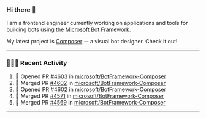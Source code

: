 ### Hi there 👋

I am a frontend engineer currently working on applications and tools for building bots using the [Microsoft Bot Framework](https://dev.botframework.com/).

My latest project is [Composer](https://github.com/microsoft/BotFramework-Composer) -- a visual bot designer. Check it out!

---

### 👨🏻‍💻 Recent Activity

<!--START_SECTION:activity-->
1. 💪 Opened PR [#4603](https://github.com/microsoft/BotFramework-Composer/pull/4603) in [microsoft/BotFramework-Composer](https://github.com/microsoft/BotFramework-Composer)
2. 🎉 Merged PR [#4602](https://github.com/microsoft/BotFramework-Composer/pull/4602) in [microsoft/BotFramework-Composer](https://github.com/microsoft/BotFramework-Composer)
3. 💪 Opened PR [#4602](https://github.com/microsoft/BotFramework-Composer/pull/4602) in [microsoft/BotFramework-Composer](https://github.com/microsoft/BotFramework-Composer)
4. 🎉 Merged PR [#4571](https://github.com/microsoft/BotFramework-Composer/pull/4571) in [microsoft/BotFramework-Composer](https://github.com/microsoft/BotFramework-Composer)
5. 🎉 Merged PR [#4569](https://github.com/microsoft/BotFramework-Composer/pull/4569) in [microsoft/BotFramework-Composer](https://github.com/microsoft/BotFramework-Composer)
<!--END_SECTION:activity-->

---

<!--
**a-b-r-o-w-n/a-b-r-o-w-n** is a ✨ _special_ ✨ repository because its `README.md` (this file) appears on your GitHub profile.

Here are some ideas to get you started:

- 🔭 I’m currently working on ...
- 🌱 I’m currently learning ...
- 👯 I’m looking to collaborate on ...
- 🤔 I’m looking for help with ...
- 💬 Ask me about ...
- 📫 How to reach me: ...
- 😄 Pronouns: ...
- ⚡ Fun fact: ...
-->
